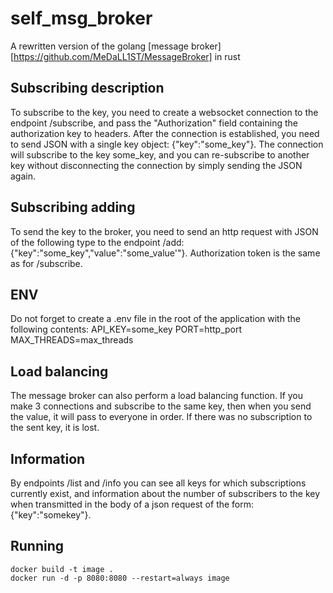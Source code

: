 # self_msg_broker

A rewritten version of the golang [message broker][https://github.com/MeDaLL1ST/MessageBroker] in rust

## Subscribing description

To subscribe to the key, you need to create a websocket connection to the endpoint /subscribe, and pass the "Authorization" field containing the authorization key to headers. After the connection is established, you need to send JSON with a single key object: {"key":"some_key"}. The connection will subscribe to the key some_key, and you can re-subscribe to another key without disconnecting the connection by simply sending the JSON again.

## Subscribing adding

To send the key to the broker, you need to send an http request with JSON of the following type to the endpoint /add: {"key":"some_key","value":"some_value'"}. Authorization token is the same as for /subscribe.

## ENV

Do not forget to create a .env file in the root of the application with the following contents:
API_KEY=some_key
PORT=http_port
MAX_THREADS=max_threads

## Load balancing

The message broker can also perform a load balancing function. If you make 3 connections and subscribe to the same key, then when you send the value, it will pass to everyone in order. If there was no subscription to the sent key, it is lost.

## Information

By endpoints /list and /info you can see all keys for which subscriptions currently exist, and information about the number of subscribers to the key when transmitted in the body of a json request of the form: {"key":"somekey"}.

## Running

    docker build -t image .
    docker run -d -p 8080:8080 --restart=always image